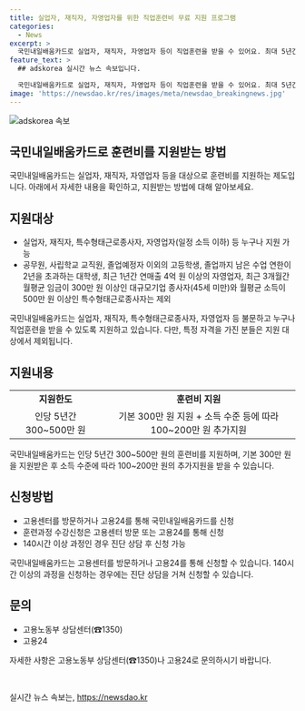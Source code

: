 ```yaml
---
title: 실업자, 재직자, 자영업자를 위한 직업훈련비 무료 지원 프로그램
categories:
  - News
excerpt: >
  국민내일배움카드로 실업자, 재직자, 자영업자 등이 직업훈련을 받을 수 있어요. 최대 5년간 300~500만 원까지 훈련비를 받아요. 특화과정은 전액지원되며, 자부담은 취업률과 소득에 따라 달라져요. 카드는 고용센터나 고용24에서 신청 가능하고, 진단 상담 후 140시간 이상 과정에 참여할 수 있어요. 자세한 내용은 고용노동부 상담센터(☎1350)와 고용24에서 문의하세요.
feature_text: >
  ## adskorea 실시간 뉴스 속보입니다.

  국민내일배움카드로 실업자, 재직자, 자영업자 등이 직업훈련을 받을 수 있어요. 최대 5년간 300~500만 원까지 훈련비를 받아요. 특화과정은 전액지원되며, 자부담은 취업률과 소득에 따라 달라져요. 카드는 고용센터나 고용24에서 신청 가능하고, 진단 상담 후 140시간 이상 과정에 참여할 수 있어요. 자세한 내용은 고용노동부 상담센터(☎1350)와 고용24에서 문의하세요.
image: 'https://newsdao.kr/res/images/meta/newsdao_breakingnews.jpg'
---
```


<p><img src="https://newsdao.kr/res/images/meta/newsdao_breakingnews.jpg" alt="adskorea 속보" /></p>

<h2>국민내일배움카드로 훈련비를 지원받는 방법</h2>

<p data-ke-size="size16">국민내일배움카드는 실업자, 재직자, 자영업자 등을 대상으로 훈련비를 지원하는 제도입니다. 아래에서 자세한 내용을 확인하고, 지원받는 방법에 대해 알아보세요.</p>

<h2>지원대상</h2>

<ul>
    <li>실업자, 재직자, 특수형태근로종사자, 자영업자(일정 소득 이하) 등 누구나 지원 가능</li>
    <li>공무원, 사립학교 교직원, 졸업예정자 이외의 고등학생, 졸업까지 남은 수업 연한이 2년을 초과하는 대학생, 최근 1년간 연매출 4억 원 이상의 자영업자, 최근 3개월간 월평균 임금이 300만 원 이상인 대규모기업 종사자(45세 미만)와 월평균 소득이 500만 원 이상인 특수형태근로종사자는 제외</li>
</ul>

<p data-ke-size="size16">국민내일배움카드는 실업자, 재직자, 특수형태근로종사자, 자영업자 등 불문하고 누구나 직업훈련을 받을 수 있도록 지원하고 있습니다. 다만, 특정 자격을 가진 분들은 지원 대상에서 제외됩니다.</p>

<h2>지원내용</h2>

<table>
    <tr>
        <td style="text-align: center; height: 17px;"><b>지원한도</b></td>
        <td style="text-align: center; height: 17px;"><b>훈련비 지원</b></td>
    </tr>
    <tr>
        <td style="text-align: center; height: 17px;">인당 5년간 300~500만 원</td>
        <td style="text-align: center; height: 17px;">기본 300만 원 지원 + 소득 수준 등에 따라 100~200만 원 추가지원</td>
    </tr>
</table>

<p data-ke-size="size16">국민내일배움카드는 인당 5년간 300~500만 원의 훈련비를 지원하며, 기본 300만 원을 지원받은 후 소득 수준에 따라 100~200만 원의 추가지원을 받을 수 있습니다.</p>

<h2>신청방법</h2>

<ul>
    <li>고용센터를 방문하거나 고용24를 통해 국민내일배움카드를 신청</li>
    <li>훈련과정 수강신청은 고용센터 방문 또는 고용24를 통해 신청</li>
    <li>140시간 이상 과정인 경우 진단 상담 후 신청 가능</li>
</ul>

<p data-ke-size="size16">국민내일배움카드는 고용센터를 방문하거나 고용24를 통해 신청할 수 있습니다. 140시간 이상의 과정을 신청하는 경우에는 진단 상담을 거쳐 신청할 수 있습니다.</p>

<h2>문의</h2>

<ul>
    <li>고용노동부 상담센터(☎1350)</li>
    <li>고용24</li>
</ul>

<p data-ke-size="size16">자세한 사항은 고용노동부 상담센터(☎1350)나 고용24로 문의하시기 바랍니다.</p>

<p data-ke-size="size16">&nbsp;</p>
실시간 뉴스 속보는, <a href="https://newsdao.kr" rel="dofollow">https://newsdao.kr</a>


